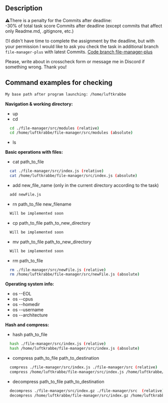 ## Description

⚠️There is a penalty for the Commits after deadline:  
-30% of total task score Commits after deadline (except commits that affect only Readme.md, .gitignore, etc.)

⏰I didn't have time to complete the assignment by the deadline, but with your permission I would like to ask you check the task in additional branch ``file-manager-plus`` with latest Commits. [Code branch file-manager-plus](https://github.com/LuFtKrabbe/file-manager/tree/file-manager-plus)

Please, write about in crosscheck form or message me in Discord if something wrong. Thank you!  

## Command examples for checking

```bash
My base path after program launching: /home/luftkrabbe
```

**Navigation & working directory:** 
- up
- cd
```bash
  cd ./file-manager/src/modules (relative)
  cd /home/luftkrabbe/file-manager/src/modules (absolute)
```
- ls

**Basic operations with files:**
- cat path_to_file
```bash
  cat ./file-manager/src/index.js (relative)
  cat /home/luftkrabbe/file-manager/src/index.js (absolute)
```
- add new_file_name (only in the current directory according to the task)
```bash
  add newFile.js
```
- rn path_to_file new_filename
```bash
  Will be implemented soon
```
- cp path_to_file path_to_new_directory
```bash
  Will be implemented soon
```
- mv path_to_file path_to_new_directory
```bash
  Will be implemented soon
```
- rm path_to_file
```bash
  rm ./file-manager/src/newFile.js (relative)
  rm /home/luftkrabbe/file-manager/src/newFile.js (absolute)
```

**Operating system info:**
- os --EOL
- os --cpus
- os --homedir
- os --username
- os --architecture

**Hash and compress:** 
  - hash path_to_file
```bash
  hash ./file-manager/src/index.js (relative)
  hash /home/luftkrabbe/file-manager/src/index.js (absolute)
```
  - compress path_to_file path_to_destination
```bash
  compress ./file-manager/src/index.js ./file-manager/src (relative) 
  compress /home/luftkrabbe/file-manager/src/index.js /home/luftkrabbe/file-manager/src (absolute)
```
  - decompress path_to_file path_to_destination
```bash
  decompress ./file-manager/src/index.gz ./file-manager/src  (relative) 
  decompress /home/luftkrabbe/file-manager/src/index.gz /home/luftkrabbe/file-manager/src (absolute)
```